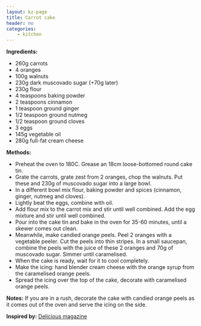 ```yaml
---
layout: kz-page
title: Carrot cake
header: no
categories:
    - kitchen
---
```


**Ingredients:**

* 260g carrots
* 4 oranges
* 100g walnuts
* 230g dark muscovado sugar (+70g later)
* 230g flour
* 4 teaspoons baking powder
* 2 teaspoons cinnamon
* 1 teaspoon ground ginger
* 1/2 teaspoon ground nutmeg
* 1/2 teaspoon ground cloves
* 3 eggs
* 145g vegetable oil
* 280g full-fat cream cheese

**Methods:**

* Preheat the oven to 180C. Grease an 18cm loose-bottomed round cake tin.
* Grate the carrots, grate zest from 2 oranges, chop the walnuts. Put these and 230g of muscovado sugar into a large bowl.
* In a different bowl mix flour, baking powder and spices (cinnamon, ginger, nutmeg and cloves).
* Lightly beat the eggs, combine with oil.
* Add flour mix to the carrot mix and stir until well combined. Add the egg mixture and stir until well combined.  
* Pour into the cake tin and bake in the oven for 35-60 minutes, until a skewer comes out clean.
* Meanwhile, make candied orange peels. Peel 2 oranges with a vegetable peeler. Cut the peels into thin stripes. In a small saucepan, combine the peels with the juice of these 2 oranges and 70g of muscovado sugar. Simmer until caramelised.
* When the cake is ready, wait for it to cool completely. 
* Make the icing: hand blender cream cheese with the orange syrup from the caramelised orange peels.
* Spread the icing over the top of the cake, decorate with caramelised orange peels.

**Notes:** If you are in a rush, decorate the cake with candied orange peels as it comes out of the oven and serve the icing on the side.

**Inspired by:** [Delicious magazine](https://www.deliciousmagazine.co.uk/recipes/paul-hollywoods-ultimate-carrot-cake/)
